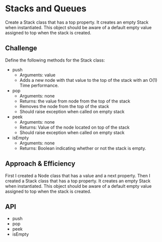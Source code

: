 # Stacks and Queues
<!-- Short summary or background information -->
Create a Stack class that has a top property. It creates an empty Stack when instantiated. This object should be aware of a default empty value assigned to top when the stack is created. 



## Challenge
<!-- Description of the challenge -->
Define the following methods for the Stack class:
* push
  * Arguments: value
  * Adds a new node with that value to the top of the stack with an O(1) Time performance.
* pop
  * Arguments: none
  * Returns: the value from node from the top of the stack
  * Removes the node from the top of the stack
  * Should raise exception when called on empty stack
* peek
  * Arguments: none
  * Returns: Value of the node located on top of the stack
  * Should raise exception when called on empty stack
* isEmpty
  * Arguments: none
  * Returns: Boolean indicating whether or not the stack is empty.


## Approach & Efficiency
<!-- What approach did you take? Why? What is the Big O space/time for this approach? -->
First I created a Node class that has a value and a next property. Then I created a Stack class that has a top property. It creates an empty Stack when instantiated. This object should be aware of a default empty value assigned to top when the stack is created. 

## API
<!-- Description of each method publicly available to your Stack and Queue-->
* push
* pop
* peek
* isEmpty

